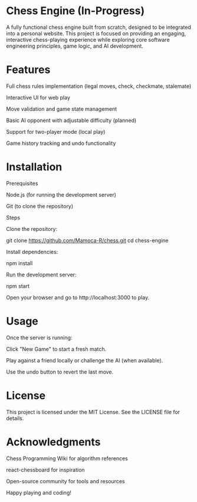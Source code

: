# Chess Engine (In-Progress)

A fully functional chess engine built from scratch, designed to be integrated into a personal website. This project is focused on providing an engaging, interactive chess-playing experience while exploring core software engineering principles, game logic, and AI development.

# Features

Full chess rules implementation (legal moves, check, checkmate, stalemate)

Interactive UI for web play

Move validation and game state management

Basic AI opponent with adjustable difficulty (planned)

Support for two-player mode (local play)

Game history tracking and undo functionality

# Installation

Prerequisites

Node.js (for running the development server)

Git (to clone the repository)

Steps

Clone the repository:

git clone https://github.com/Mamoca-R/chess.git
cd chess-engine

Install dependencies:

npm install

Run the development server:

npm start

Open your browser and go to http://localhost:3000 to play.

# Usage

Once the server is running:

Click "New Game" to start a fresh match.

Play against a friend locally or challenge the AI (when available).

Use the undo button to revert the last move.

# License

This project is licensed under the MIT License. See the LICENSE file for details.

# Acknowledgments

Chess Programming Wiki for algorithm references

react-chessboard for inspiration

Open-source community for tools and resources

Happy playing and coding!
